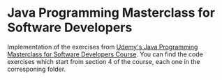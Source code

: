 # Java Programming Masterclass for Software Developers
Implementation of the exercises from [Udemy's Java Programming Masterclass for Software Developers Course](https://www.udemy.com/course/java-the-complete-java-developer-course/). You can find the code exercises which start from section 4 of the course, each one in the corresponing folder.
